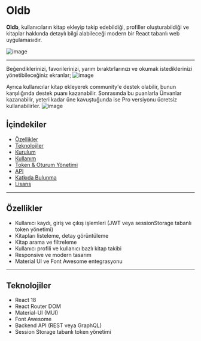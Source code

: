 # Oldb

**Oldb**, kullanıcıların kitap ekleyip takip edebildiği, profiller oluşturabildiği ve kitaplar hakkında detaylı bilgi alabileceği modern bir React tabanlı web uygulamasıdır.

![image](https://github.com/user-attachments/assets/d2a28a74-3c3f-4184-a3e7-949892c2e323)

---

Beğendiklerinizi, favorilerinizi, yarım bıraktırlarınızı ve okumak istediklerinizi yönetibileceğiniz ekranlar;
![image](https://github.com/user-attachments/assets/47e282d3-1d87-4353-8be2-3b340a166ccc)

Ayrıca kullanıcılar kitap ekleyerek community'e destek olabilir, bunun karşılığında destek puanı kazanabilir. Sonrasında bu puanlarla Ünvanlar kazanabilir, yeteri kadar üne kavuştuğunda ise Pro versiyonu ücretsiz kullanabilirler. 
![image](https://github.com/user-attachments/assets/ebec3a7a-6473-4258-8f52-29eb1b1b50b0)


## İçindekiler

- [Özellikler](#özellikler)
- [Teknolojiler](#teknolojiler)
- [Kurulum](#kurulum)
- [Kullanım](#kullanım)
- [Token & Oturum Yönetimi](#token--oturum-yönetimi)
- [API](#api)
- [Katkıda Bulunma](#katkıda-bulunma)
- [Lisans](#lisans)

---

## Özellikler

- Kullanıcı kaydı, giriş ve çıkış işlemleri (JWT veya sessionStorage tabanlı token yönetimi)
- Kitapları listeleme, detay görüntüleme
- Kitap arama ve filtreleme
- Kullanıcı profili ve kullanıcı bazlı kitap takibi
- Responsive ve modern tasarım
- Material UI ve Font Awesome entegrasyonu

---

## Teknolojiler

- React 18
- React Router DOM
- Material-UI (MUI)
- Font Awesome
- Backend API (REST veya GraphQL)
- Session Storage tabanlı token yönetimi
